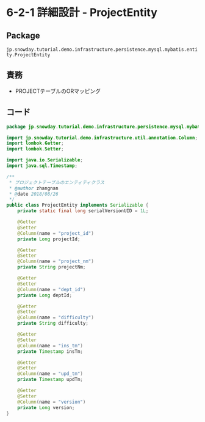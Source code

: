 # 6-2-1 詳細設計 - ProjectEntity

## Package

`jp.snowday.tutorial.demo.infrastructure.persistence.mysql.mybatis.entity.ProjectEntity`



## 責務

- PROJECTテーブルのORマッピング

## コード

```Java
package jp.snowday.tutorial.demo.infrastructure.persistence.mysql.mybatis.entity;

import jp.snowday.tutorial.demo.infrastructure.util.annotation.Column;
import lombok.Getter;
import lombok.Setter;

import java.io.Serializable;
import java.sql.Timestamp;

/**
 * プロジェクトテーブルのエンティティクラス
 * @author zhangnan
 * @date 2018/08/26
 */
public class ProjectEntity implements Serializable {
    private static final long serialVersionUID = 1L;

    @Getter
    @Setter
    @Column(name = "project_id")
    private Long projectId;

    @Getter
    @Setter
    @Column(name = "project_nm")
    private String projectNm;

    @Getter
    @Setter
    @Column(name = "dept_id")
    private Long deptId;

    @Getter
    @Setter
    @Column(name = "difficulty")
    private String difficulty;

    @Getter
    @Setter
    @Column(name = "ins_tm")
    private Timestamp insTm;

    @Getter
    @Setter
    @Column(name = "upd_tm")
    private Timestamp updTm;

    @Getter
    @Setter
    @Column(name = "version")
    private Long version;
}

```

